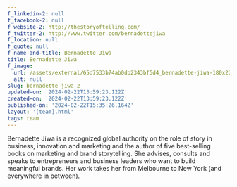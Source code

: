 ```yaml
---
f_linkedin-2: null
f_facebook-2: null
f_website-2: http://thestoryoftelling.com/
f_twitter-2: http://www.twitter.com/bernadettejiwa
f_location: null
f_quote: null
f_name-and-title: Bernadette Jiwa
title: Bernadette Jiwa
f_image:
  url: /assets/external/65d7533b74ab0db2343bf5d4_bernadette-jiwa-180x220.jpeg
  alt: null
slug: bernadette-jiwa-2
updated-on: '2024-02-22T13:59:23.122Z'
created-on: '2024-02-22T13:59:23.122Z'
published-on: '2024-02-22T15:35:26.164Z'
layout: '[team].html'
tags: team
---
```


Bernadette Jiwa is a recognized global authority on the role of story in business, innovation and marketing and the author of five best-selling books on marketing and brand storytelling. She advises, consults and speaks to entrepreneurs and business leaders who want to build meaningful brands. Her work takes her from Melbourne to New York (and everywhere in between).
